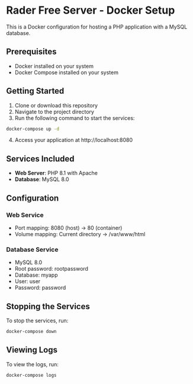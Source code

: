 # Rader Free Server - Docker Setup

This is a Docker configuration for hosting a PHP application with a MySQL database.

## Prerequisites

- Docker installed on your system
- Docker Compose installed on your system

## Getting Started

1. Clone or download this repository
2. Navigate to the project directory
3. Run the following command to start the services:

```bash
docker-compose up -d
```

4. Access your application at http://localhost:8080

## Services Included

- **Web Server**: PHP 8.1 with Apache
- **Database**: MySQL 8.0

## Configuration

### Web Service
- Port mapping: 8080 (host) -> 80 (container)
- Volume mapping: Current directory -> /var/www/html

### Database Service
- MySQL 8.0
- Root password: rootpassword
- Database: myapp
- User: user
- Password: password

## Stopping the Services

To stop the services, run:

```bash
docker-compose down
```

## Viewing Logs

To view the logs, run:

```bash
docker-compose logs
```